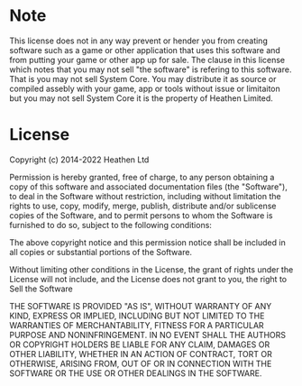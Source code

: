 # Note

This license does not in any way prevent or hender you from creating software such as a game or other application that uses this software and from putting your game or other app up for sale. The clause in this license which notes that you may not sell "the software" is refering to this software. That is you may not sell System Core. You may distribute it as source or compiled assebly with your game, app or tools without issue or limitaiton but you may not sell System Core it is the property of Heathen Limited.

# License

Copyright (c) 2014-2022 Heathen Ltd

Permission is hereby granted, free of charge, to any person obtaining a copy of this software and associated documentation files (the "Software"), to deal in the Software without restriction, including without limitation the rights to use, copy, modify, merge, publish, distribute and/or sublicense copies of the Software, and to permit persons to whom the Software is furnished to do so, subject to the following conditions:

The above copyright notice and this permission notice shall be included in all copies or substantial portions of the Software.

Without limiting other conditions in the License, the grant of rights under the License will not include, and the License does not grant to you, the right to Sell the Software

THE SOFTWARE IS PROVIDED "AS IS", WITHOUT WARRANTY OF ANY KIND, EXPRESS OR IMPLIED, INCLUDING BUT NOT LIMITED TO THE WARRANTIES OF MERCHANTABILITY, FITNESS FOR A PARTICULAR PURPOSE AND NONINFRINGEMENT. IN NO EVENT SHALL THE AUTHORS OR COPYRIGHT HOLDERS BE LIABLE FOR ANY CLAIM, DAMAGES OR OTHER LIABILITY, WHETHER IN AN ACTION OF CONTRACT, TORT OR OTHERWISE, ARISING FROM, OUT OF OR IN CONNECTION WITH THE SOFTWARE OR THE USE OR OTHER DEALINGS IN THE SOFTWARE.
